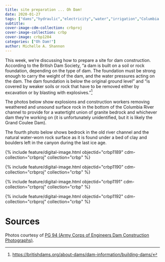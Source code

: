 ```yaml
---
title: site preparation ... Oh Dam!
date: 2020-01-27
tags: ["dams","hydraulic","electricity","water","irrigation","Columbia River","Columbia River Basin"]
subtitle: 
cover-image-cdm-collection: crbproj
cover-image-collection: crbp
cover-image: crbp1204
categories: ["Oh Dam!"]
author: Michelle A. Shannon
---
```


This week, we’re discussing how to prepare a site for dam construction. According to the British Dam Society, “a dam is built on a soil
or rock foundation, depending on the type of dam. The foundation must be strong
enough to carry the weight of the dam, and the water pressures acting on the
dam. The dam foundation is below the original ground level” and “is covered by
weaker soils or rock that have to be removed either by excavation or by
blasting with explosives.”[^1]

The photos below show explosions and construction workers
removing weathered and unsound surface rock in the bottom of the Columbia River
channel to provide for a watertight union of granite bedrock and whichever dam
they’re working on (it is unfortunately unidentified, but it is likely the
Grand Coulee Dam).

The fourth photo below shows bedrock in the old river channel and the
natural water-worn rock surface as it is found under a bed of clay and boulders
left in the canyon during the last ice age.

{% include feature/digital-image.html objectid="crbp1189" cdm-collection="crbproj" collection="crbp" %}

{% include feature/digital-image.html objectid="crbp1190" cdm-collection="crbproj" collection="crbp" %}

{% include feature/digital-image.html objectid="crbp1191" cdm-collection="crbproj" collection="crbp" %}

{% include feature/digital-image.html objectid="crbp1192" cdm-collection="crbproj" collection="crbp" %}

# Sources

Photos courtesy of [PG 94 (Army Corps of Engineers Dam Construction Photographs)](https://archiveswest.orbiscascade.org/ark:/80444/xv165618/op=fstyle.aspx?t=k&amp;q=).

[^1]: https://britishdams.org/about-dams/dam-information/building-dams/

